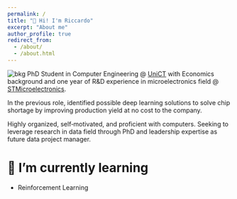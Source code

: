 ```yaml
---
permalink: /
title: "🚀 Hi! I'm Riccardo"
excerpt: "About me"
author_profile: true
redirect_from: 
  - /about/
  - /about.html
---
```


![bkg](https://user-images.githubusercontent.com/82369153/205514876-bfc3e8df-0601-4563-9c01-f2077c0a17dd.jpeg)
PhD Student in Computer Engineering @ [UniCT](https://www.unict.it/) with Economics background and one year of R&D experience in  microelectronics field @ [STMicroelectronics](https://www.st.com/).

In the previous role, identified possible deep learning solutions to solve chip shortage by improving production yield at no cost to the company.

Highly organized, self‑motivated, and proficient with computers.
Seeking to leverage research in data field through PhD and leadership expertise as future data project manager.

# 🌱 I’m currently learning 
* Reinforcement Learning
